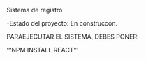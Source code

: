 <hi> Sistema de registro</h1>

-Estado del proyecto: En construccón. 

PARAEJECUTAR EL SISTEMA, DEBES PONER:

‘‘‘NPM INSTALL REACT’’’
